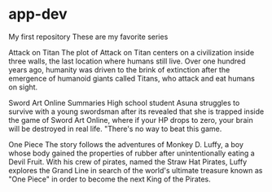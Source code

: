 # app-dev
My first repository
These are my favorite series

Attack on Titan
The plot of Attack on Titan centers on a civilization inside three walls, the last location where humans still live. Over one hundred years ago, humanity was driven to the brink of extinction after the emergence of humanoid giants called Titans, who attack and eat humans on sight.

Sword Art Online
Summaries High school student Asuna struggles to survive with a young swordsman after its revealed that she is trapped inside the game of Sword Art Online, where if your HP drops to zero, your brain will be destroyed in real life. "There's no way to beat this game.

One Piece
The story follows the adventures of Monkey D. Luffy, a boy whose body gained the properties of rubber after unintentionally eating a Devil Fruit. With his crew of pirates, named the Straw Hat Pirates, Luffy explores the Grand Line in search of the world's ultimate treasure known as "One Piece" in order to become the next King of the Pirates.

